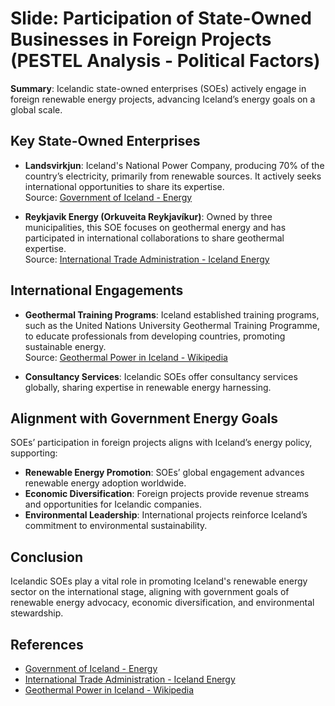 
# Slide: Participation of State-Owned Businesses in Foreign Projects (PESTEL Analysis - Political Factors)

**Summary**: Icelandic state-owned enterprises (SOEs) actively engage in foreign renewable energy projects, advancing Iceland’s energy goals on a global scale.

## Key State-Owned Enterprises
- **Landsvirkjun**: Iceland's National Power Company, producing 70% of the country’s electricity, primarily from renewable sources. It actively seeks international opportunities to share its expertise.  
Source: [Government of Iceland - Energy](https://www.government.is/topics/business-and-industry/energy/)

- **Reykjavik Energy (Orkuveita Reykjavíkur)**: Owned by three municipalities, this SOE focuses on geothermal energy and has participated in international collaborations to share geothermal expertise.  
Source: [International Trade Administration - Iceland Energy](https://www.trade.gov/country-commercial-guides/iceland-energy)

## International Engagements
- **Geothermal Training Programs**: Iceland established training programs, such as the United Nations University Geothermal Training Programme, to educate professionals from developing countries, promoting sustainable energy.  
Source: [Geothermal Power in Iceland - Wikipedia](https://en.wikipedia.org/wiki/Geothermal_power_in_Iceland)

- **Consultancy Services**: Icelandic SOEs offer consultancy services globally, sharing expertise in renewable energy harnessing.

## Alignment with Government Energy Goals
SOEs’ participation in foreign projects aligns with Iceland’s energy policy, supporting:
- **Renewable Energy Promotion**: SOEs’ global engagement advances renewable energy adoption worldwide.
- **Economic Diversification**: Foreign projects provide revenue streams and opportunities for Icelandic companies.
- **Environmental Leadership**: International projects reinforce Iceland’s commitment to environmental sustainability.

## Conclusion
Icelandic SOEs play a vital role in promoting Iceland's renewable energy sector on the international stage, aligning with government goals of renewable energy advocacy, economic diversification, and environmental stewardship.

## References
- [Government of Iceland - Energy](https://www.government.is/topics/business-and-industry/energy/)
- [International Trade Administration - Iceland Energy](https://www.trade.gov/country-commercial-guides/iceland-energy)
- [Geothermal Power in Iceland - Wikipedia](https://en.wikipedia.org/wiki/Geothermal_power_in_Iceland)

